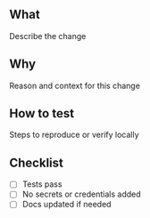 ## What
Describe the change

## Why
Reason and context for this change

## How to test
Steps to reproduce or verify locally

## Checklist
- [ ] Tests pass
- [ ] No secrets or credentials added
- [ ] Docs updated if needed
